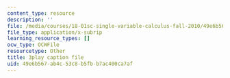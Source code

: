 ```yaml
---
content_type: resource
description: ''
file: /media/courses/18-01sc-single-variable-calculus-fall-2010/49e6b567ab4c53c8b5fbb7ac400ca7af_sRIDVAcoG5A.vtt
file_type: application/x-subrip
learning_resource_types: []
ocw_type: OCWFile
resourcetype: Other
title: 3play caption file
uid: 49e6b567-ab4c-53c8-b5fb-b7ac400ca7af
---
```

